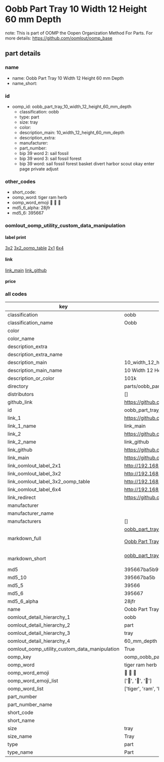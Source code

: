 # Oobb Part Tray 10 Width 12 Height 60 mm Depth  

note: This is part of OOMP the Oopen Organization Method For Parts. For more details: https://github.com/oomlout/oomp_base

##  part details
  







### name
* name: Oobb Part Tray 10 Width 12 Height 60 mm Depth
* name_short: 
### id
* oomp_id: oobb_part_tray_10_width_12_height_60_mm_depth
  * classification: oobb
  * type: part
  * size: tray
  * color: 
  * description_main: 10_width_12_height_60_mm_depth
  * description_extra: 
  * manufacturer: 
  * part_number: 
  * bip 39 word 2: sail fossil
  * bip 39 word 3: sail fossil forest
  * bip 39 word: sail fossil forest basket divert harbor scout okay enter page private adjust

### other_codes
* short_code: 
* oomp_word: tiger ram herb
* oomp_word_emoji :tiger: :ram: :herb:
* md5_6_alpha: 28jfr
* md5_6: 395667






### oomlout_oomp_utility_custom_data_manipulation
#### label print
[3x2](http://192.168.1.245:1112/?label=oomp%2028jfr)
[3x2_oomp_table](http://192.168.1.108:1112/?label=oomp%2028jfr)
[2x1](http://192.168.1.242:1112/?label=oomp%2028jfr)
[6x4](http://192.168.1.55:1112/?label=oomp%2028jfr)    

#### link

[link_main](https://github.com/oomlout/oomlout_oomp_version_1_messy/tree/main/parts/oobb_part_tray_10_width_12_height_60_mm_depth) [link_github](https://github.com/oomlout/oomlout_oomp_version_1_messy/tree/main/parts/oobb_part_tray_10_width_12_height_60_mm_depth)                             

#### price







### all codes 
| key | value |  
| --- | --- |  
| classification | oobb |  
| classification_name | Oobb |  
| color |  |  
| color_name |  |  
| description_extra |  |  
| description_extra_name |  |  
| description_main | 10_width_12_height_60_mm_depth |  
| description_main_name | 10 Width 12 Height 60 mm Depth |  
| description_or_color | 101k |  
| directory | parts/oobb_part_tray_10_width_12_height_60_mm_depth |  
| distributors | [] |  
| github_link | https://github.com/oomlout/oomlout_oomp_part_src/tree/main/parts/oobb_part_tray_10_width_12_height_60_mm_depth |  
| id | oobb_part_tray_10_width_12_height_60_mm_depth |  
| link_1 | https://github.com/oomlout/oomlout_oomp_version_1_messy/tree/main/parts/oobb_part_tray_10_width_12_height_60_mm_depth |  
| link_1_name | link_main |  
| link_2 | https://github.com/oomlout/oomlout_oomp_version_1_messy/tree/main/parts/oobb_part_tray_10_width_12_height_60_mm_depth |  
| link_2_name | link_github |  
| link_github | https://github.com/oomlout/oomlout_oomp_version_1_messy/tree/main/parts/oobb_part_tray_10_width_12_height_60_mm_depth |  
| link_main | https://github.com/oomlout/oomlout_oomp_version_1_messy/tree/main/parts/oobb_part_tray_10_width_12_height_60_mm_depth |  
| link_oomlout_label_2x1 | http://192.168.1.242:1112/?label=oomp%2028jfr |  
| link_oomlout_label_3x2 | http://192.168.1.245:1112/?label=oomp%2028jfr |  
| link_oomlout_label_3x2_oomp_table | http://192.168.1.108:1112/?label=oomp%2028jfr |  
| link_oomlout_label_6x4 | http://192.168.1.55:1112/?label=oomp%2028jfr |  
| link_redirect | https://github.com/oomlout/oomlout_oomp_version_1_messy/tree/main/parts/oobb_part_tray_10_width_12_height_60_mm_depth |  
| manufacturer |  |  
| manufacturer_name |  |  
| manufacturers | [] |  
| markdown_full | [oobb_part_tray_10_width_12_height_60_mm_depth](none)<br>[](none)<br>[Oobb Part Tray 10 Width 12 Height 60 Mm Depth](none)<br><br> |  
| markdown_short | [oobb_part_tray_10_width_12_height_60_mm_depth](none)<br><br> |  
| md5 | 395667ba5b99f829a41fe132b656fdf1 |  
| md5_10 | 395667ba5b |  
| md5_5 | 39566 |  
| md5_6 | 395667 |  
| md5_6_alpha | 28jfr |  
| name | Oobb Part Tray 10 Width 12 Height 60 mm Depth |  
| oomlout_detail_hierarchy_1 | oobb |  
| oomlout_detail_hierarchy_2 | part |  
| oomlout_detail_hierarchy_3 | tray |  
| oomlout_detail_hierarchy_4 | 60_mm_depth |  
| oomlout_oomp_utility_custom_data_manipulation | True |  
| oomp_key | oomp_oobb_part_tray_10_width_12_height_60_mm_depth |  
| oomp_word | tiger ram herb |  
| oomp_word_emoji | :tiger: :ram: :herb: |  
| oomp_word_emoji_list | [':tiger:', ':ram:', ':herb:'] |  
| oomp_word_list | ['tiger', 'ram', 'herb'] |  
| part_number |  |  
| part_number_name |  |  
| short_code |  |  
| short_name |  |  
| size | tray |  
| size_name | Tray |  
| type | part |  
| type_name | Part |  
